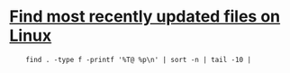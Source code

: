 # [Find most recently updated files on Linux](http://stackoverflow.com/questions/10575665/linux-find-command-find-10-latest-files-recursively-regardless-of-time-span)


```
    find . -type f -printf '%T@ %p\n' | sort -n | tail -10 |
```
